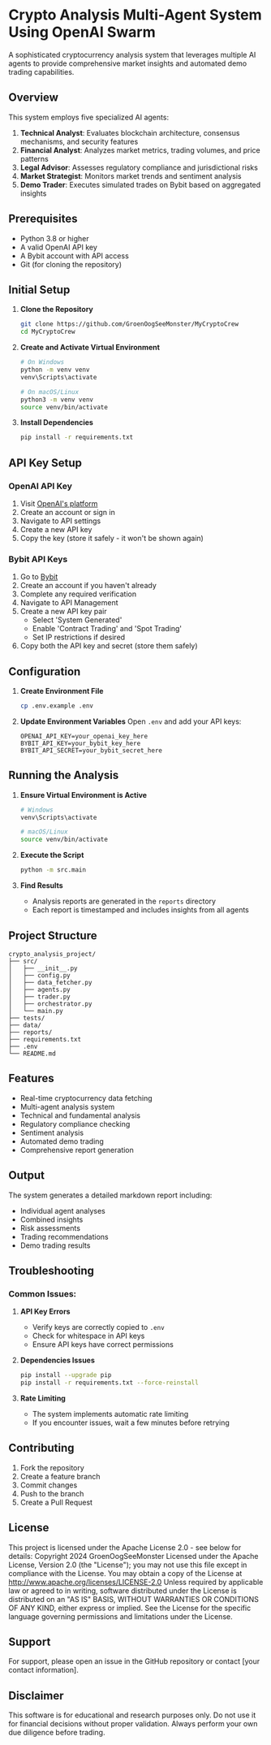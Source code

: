 # Crypto Analysis Multi-Agent System Using OpenAI Swarm

A sophisticated cryptocurrency analysis system that leverages multiple AI agents to provide comprehensive market insights and automated demo trading capabilities.

## Overview

This system employs five specialized AI agents:
1. **Technical Analyst**: Evaluates blockchain architecture, consensus mechanisms, and security features
2. **Financial Analyst**: Analyzes market metrics, trading volumes, and price patterns
3. **Legal Advisor**: Assesses regulatory compliance and jurisdictional risks
4. **Market Strategist**: Monitors market trends and sentiment analysis
5. **Demo Trader**: Executes simulated trades on Bybit based on aggregated insights

## Prerequisites

- Python 3.8 or higher
- A valid OpenAI API key
- A Bybit account with API access
- Git (for cloning the repository)

## Initial Setup

1. **Clone the Repository**
   ```bash
   git clone https://github.com/GroenOogSeeMonster/MyCryptoCrew
   cd MyCryptoCrew
   ```

2. **Create and Activate Virtual Environment**
   ```bash
   # On Windows
   python -m venv venv
   venv\Scripts\activate

   # On macOS/Linux
   python3 -m venv venv
   source venv/bin/activate
   ```

3. **Install Dependencies**
   ```bash
   pip install -r requirements.txt
   ```

## API Key Setup

### OpenAI API Key
1. Visit [OpenAI's platform](https://platform.openai.com/signup)
2. Create an account or sign in
3. Navigate to API settings
4. Create a new API key
5. Copy the key (store it safely - it won't be shown again)

### Bybit API Keys
1. Go to [Bybit](https://www.bybit.com/app/user/api-management)
2. Create an account if you haven't already
3. Complete any required verification
4. Navigate to API Management
5. Create a new API key pair
   - Select 'System Generated'
   - Enable 'Contract Trading' and 'Spot Trading'
   - Set IP restrictions if desired
6. Copy both the API key and secret (store them safely)

## Configuration

1. **Create Environment File**
   ```bash
   cp .env.example .env
   ```

2. **Update Environment Variables**
   Open `.env` and add your API keys:
   ```text
   OPENAI_API_KEY=your_openai_key_here
   BYBIT_API_KEY=your_bybit_key_here
   BYBIT_API_SECRET=your_bybit_secret_here
   ```

## Running the Analysis

1. **Ensure Virtual Environment is Active**
   ```bash
   # Windows
   venv\Scripts\activate

   # macOS/Linux
   source venv/bin/activate
   ```

2. **Execute the Script**
   ```bash
   python -m src.main
   ```

3. **Find Results**
   - Analysis reports are generated in the `reports` directory
   - Each report is timestamped and includes insights from all agents

## Project Structure
```
crypto_analysis_project/
├── src/
│   ├── __init__.py
│   ├── config.py
│   ├── data_fetcher.py
│   ├── agents.py
│   ├── trader.py
│   ├── orchestrator.py
│   └── main.py
├── tests/
├── data/
├── reports/
├── requirements.txt
├── .env
└── README.md
```

## Features

- Real-time cryptocurrency data fetching
- Multi-agent analysis system
- Technical and fundamental analysis
- Regulatory compliance checking
- Sentiment analysis
- Automated demo trading
- Comprehensive report generation

## Output

The system generates a detailed markdown report including:
- Individual agent analyses
- Combined insights
- Risk assessments
- Trading recommendations
- Demo trading results

## Troubleshooting

### Common Issues:

1. **API Key Errors**
   - Verify keys are correctly copied to `.env`
   - Check for whitespace in API keys
   - Ensure API keys have correct permissions

2. **Dependencies Issues**
   ```bash
   pip install --upgrade pip
   pip install -r requirements.txt --force-reinstall
   ```

3. **Rate Limiting**
   - The system implements automatic rate limiting
   - If you encounter issues, wait a few minutes before retrying

## Contributing

1. Fork the repository
2. Create a feature branch
3. Commit changes
4. Push to the branch
5. Create a Pull Request

## License

This project is licensed under the Apache License 2.0 - see below for details:
Copyright 2024 GroenOogSeeMonster
Licensed under the Apache License, Version 2.0 (the "License");
you may not use this file except in compliance with the License.
You may obtain a copy of the License at
http://www.apache.org/licenses/LICENSE-2.0
Unless required by applicable law or agreed to in writing, software
distributed under the License is distributed on an "AS IS" BASIS,
WITHOUT WARRANTIES OR CONDITIONS OF ANY KIND, either express or implied.
See the License for the specific language governing permissions and
limitations under the License.


## Support

For support, please open an issue in the GitHub repository or contact [your contact information].

## Disclaimer

This software is for educational and research purposes only. Do not use it for financial decisions without proper validation. Always perform your own due diligence before trading.